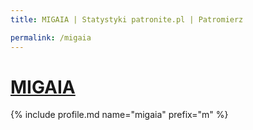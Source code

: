 ```yaml
---
title: MIGAIA | Statystyki patronite.pl | Patromierz

permalink: /migaia
---
```


# [MIGAIA](https://patronite.pl/migaia)

{% include profile.md name="migaia" prefix="m" %}
